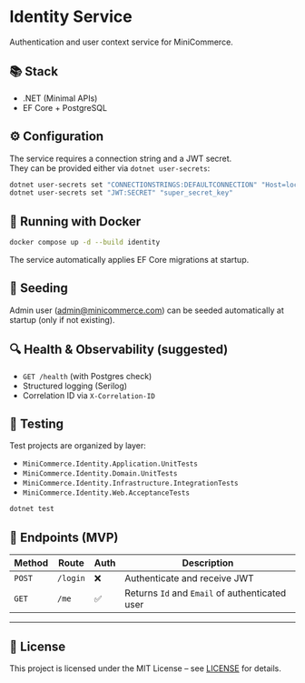 # Identity Service

Authentication and user context service for MiniCommerce.

## 📚 Stack

-   .NET (Minimal APIs)
-   EF Core + PostgreSQL

## ⚙️ Configuration

The service requires a connection string and a JWT secret.  
They can be provided either via `dotnet user-secrets`:

```bash
dotnet user-secrets set "CONNECTIONSTRINGS:DEFAULTCONNECTION" "Host=localhost;Database=identity;Username=postgres;Password=postgres"
dotnet user-secrets set "JWT:SECRET" "super_secret_key"
```

## 🐳 Running with Docker

```bash
docker compose up -d --build identity
```

The service automatically applies EF Core migrations at startup.

## 🌱 Seeding

Admin user (admin@minicommerce.com) can be seeded automatically at startup (only if not existing).

## 🔍 Health & Observability (suggested)

-   `GET /health` (with Postgres check)
-   Structured logging (Serilog)
-   Correlation ID via `X-Correlation-ID`

## 🧪 Testing

Test projects are organized by layer:

-   `MiniCommerce.Identity.Application.UnitTests`
-   `MiniCommerce.Identity.Domain.UnitTests`
-   `MiniCommerce.Identity.Infrastructure.IntegrationTests`
-   `MiniCommerce.Identity.Web.AcceptanceTests`

```bash
dotnet test
```

## 🧩 Endpoints (MVP)

| Method | Route    | Auth | Description                                    |
| ------ | -------- | ---- | ---------------------------------------------- |
| `POST` | `/login` | ❌   | Authenticate and receive JWT                   |
| `GET`  | `/me`    | ✅   | Returns `Id` and `Email` of authenticated user |

---

## 🪪 License

This project is licensed under the MIT License – see [LICENSE](../LICENSE) for details.
